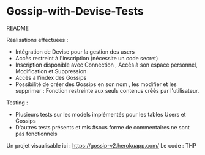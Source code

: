# Gossip-with-Devise-Tests
README

Réalisations effectuées :
  *  Intégration de Devise pour la gestion des users
  *  Accès restreint à l'inscription (nécessite un code secret)
  *  Inscription disponible avec Connection , Accès à son espace personnel, Modification et Suppression
  *  Accès à l'index des Gossips
  *  Possibilité de créer des Gossips en son nom , les modifier et les supprimer : Fonction restreinte aux seuls contenus créés par l'utilisateur.

Testing :
  *  Plusieurs tests sur les models implémentés pour les tables Users et Gossips
  *  D'autres tests présents et mis #sous forme de commentaires ne sont pas fonctionnels   



Un projet visualisable ici : https://gossip-v2.herokuapp.com/
Le code : THP

